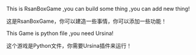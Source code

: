 This is RsanBoxGame ,you can build some thing ,you can add new thing! 

这是RsanBoxGame，你可以建造一些事情，你可以添加一些功能！

This Game is python file ,you need Ursina!

这个游戏是Python文件，你需要Ursina插件来运行！



